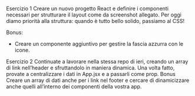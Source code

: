 Esercizio 1
Creare un nuovo progetto React e definire i componenti necessari per strutturare il layout come da screenshot allegato.
Per oggi diamo priorità alla struttura: quando è tutto bello solido, passiamo al CSS!

Bonus:
- Creare un componente aggiuntivo per gestire la fascia azzurra con le icone.

Esercizio 2
Continuate a lavorare nella stessa repo di ieri, creando un array di link nell’header e sfruttandolo in maniera dinamica. Una volta fatto, provate a centralizzare i dati in App.jsx e a passarli come prop.
Bonus
Creare un array di dati anche per i link nel footer e cercare di dinamicizzare anche quelli all’interno dei componenti della vostra app.